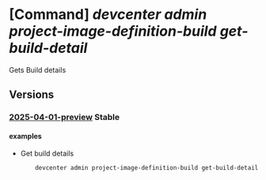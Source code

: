 # [Command] _devcenter admin project-image-definition-build get-build-detail_

Gets Build details

## Versions

### [2025-04-01-preview](/Resources/mgmt-plane/L3N1YnNjcmlwdGlvbnMve30vcmVzb3VyY2Vncm91cHMve30vcHJvdmlkZXJzL21pY3Jvc29mdC5kZXZjZW50ZXIvcHJvamVjdHMve30vY2F0YWxvZ3Mve30vaW1hZ2VkZWZpbml0aW9ucy97fS9idWlsZHMve30vZ2V0YnVpbGRkZXRhaWxz/2025-04-01-preview.xml) **Stable**

<!-- mgmt-plane /subscriptions/{}/resourcegroups/{}/providers/microsoft.devcenter/projects/{}/catalogs/{}/imagedefinitions/{}/builds/{}/getbuilddetails 2025-04-01-preview -->

#### examples

- Get build details
    ```bash
        devcenter admin project-image-definition-build get-build-detail --build-name "0a28fc61-6f87-4611-8fe2-32df44ab93b7" --catalog-name "CentralCatalog" --image-definition-name "DefaultDevImage" --project-name "DevProject" --resource-group "rg1"
    ```
